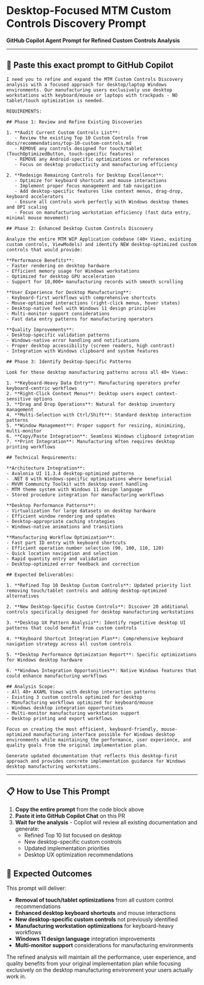 # Desktop-Focused MTM Custom Controls Discovery Prompt

**GitHub Copilot Agent Prompt for Refined Custom Controls Analysis**

---

## 🎯 Paste this exact prompt to GitHub Copilot

```text
I need you to refine and expand the MTM Custom Controls Discovery analysis with a focused approach for desktop/laptop Windows environments. Our manufacturing users exclusively use desktop workstations with keyboard/mouse or laptops with trackpads - NO tablet/touch optimization is needed.

REQUIREMENTS:

## Phase 1: Review and Refine Existing Discoveries

1. **Audit Current Custom Controls List**: 
   - Review the existing Top 10 Custom Controls from docs/recommendations/top-10-custom-controls.md
   - REMOVE any controls designed for touch/tablet (TouchOptimizedButton, touch-specific features)
   - REMOVE any Android-specific optimizations or references
   - Focus on desktop productivity and manufacturing efficiency

2. **Redesign Remaining Controls for Desktop Excellence**:
   - Optimize for keyboard shortcuts and mouse interactions
   - Implement proper focus management and tab navigation
   - Add desktop-specific features like context menus, drag-drop, keyboard accelerators
   - Ensure all controls work perfectly with Windows desktop themes and DPI scaling
   - Focus on manufacturing workstation efficiency (fast data entry, minimal mouse movement)

## Phase 2: Enhanced Desktop Custom Controls Discovery

Analyze the entire MTM WIP Application codebase (40+ Views, existing custom controls, ViewModels) and identify NEW desktop-optimized custom controls that would provide:

**Performance Benefits**:
- Faster rendering on desktop hardware
- Efficient memory usage for Windows workstations
- Optimized for desktop GPU acceleration
- Support for 10,000+ manufacturing records with smooth scrolling

**User Experience for Desktop Manufacturing**:
- Keyboard-first workflows with comprehensive shortcuts
- Mouse-optimized interactions (right-click menus, hover states)
- Desktop-native feel with Windows 11 design principles
- Multi-monitor support considerations
- Fast data entry patterns for manufacturing operators

**Quality Improvements**:
- Desktop-specific validation patterns
- Windows-native error handling and notifications
- Proper desktop accessibility (screen readers, high contrast)
- Integration with Windows clipboard and system features

## Phase 3: Identify Desktop-Specific Patterns

Look for these desktop manufacturing patterns across all 40+ Views:

1. **Keyboard-Heavy Data Entry**: Manufacturing operators prefer keyboard-centric workflows
2. **Right-Click Context Menus**: Desktop users expect context-sensitive options
3. **Drag and Drop Operations**: Natural for desktop inventory management
4. **Multi-Selection with Ctrl/Shift**: Standard desktop interaction patterns
5. **Window Management**: Proper support for resizing, minimizing, multi-monitor
6. **Copy/Paste Integration**: Seamless Windows clipboard integration
7. **Print Integration**: Manufacturing often requires desktop printing workflows

## Technical Requirements:

**Architecture Integration**:
- Avalonia UI 11.3.4 desktop-optimized patterns
- .NET 8 with Windows-specific optimizations where beneficial
- MVVM Community Toolkit with desktop event handling
- MTM theme system with Windows 11 design language
- Stored procedure integration for manufacturing workflows

**Desktop Performance Patterns**:
- Virtualization for large datasets on desktop hardware
- Efficient window rendering and updates
- Desktop-appropriate caching strategies
- Windows-native animations and transitions

**Manufacturing Workflow Optimization**:
- Fast part ID entry with keyboard shortcuts
- Efficient operation number selection (90, 100, 110, 120)
- Quick location navigation and selection
- Rapid quantity entry and validation
- Desktop-optimized error feedback and correction

## Expected Deliverables:

1. **Refined Top 10 Desktop Custom Controls**: Updated priority list removing touch/tablet controls and adding desktop-optimized alternatives

2. **New Desktop-Specific Custom Controls**: Discover 20 additional controls specifically designed for desktop manufacturing workstations

3. **Desktop UX Pattern Analysis**: Identify repetitive desktop UI patterns that could benefit from custom controls

4. **Keyboard Shortcut Integration Plan**: Comprehensive keyboard navigation strategy across all custom controls

5. **Desktop Performance Optimization Report**: Specific optimizations for Windows desktop hardware

6. **Windows Integration Opportunities**: Native Windows features that could enhance manufacturing workflows

## Analysis Scope:
- All 40+ AXAML Views with desktop interaction patterns
- Existing 3 custom controls optimized for desktop
- Manufacturing workflows optimized for keyboard/mouse
- Windows desktop integration opportunities
- Multi-monitor manufacturing workstation support
- Desktop printing and export workflows

Focus on creating the most efficient, keyboard-friendly, mouse-optimized manufacturing interface possible for Windows desktop environments while maintaining the performance, user experience, and quality goals from the original implementation plan.

Generate updated documentation that reflects this desktop-first approach and provides concrete implementation guidance for Windows desktop manufacturing workstations.
```

---

## 📋 How to Use This Prompt

1. **Copy the entire prompt** from the code block above
2. **Paste it into GitHub Copilot Chat** on this PR
3. **Wait for the analysis** - Copilot will review all existing documentation and generate:
   - Refined Top 10 list focused on desktop
   - New desktop-specific custom controls
   - Updated implementation priorities
   - Desktop UX optimization recommendations

## 🎯 Expected Outcomes

This prompt will deliver:

- **Removal of touch/tablet optimizations** from all custom control recommendations
- **Enhanced desktop keyboard shortcuts** and mouse interactions
- **New desktop-specific custom controls** not previously identified
- **Manufacturing workstation optimizations** for keyboard-heavy workflows
- **Windows 11 design language** integration improvements
- **Multi-monitor support** considerations for manufacturing environments

The refined analysis will maintain all the performance, user experience, and quality benefits from your original implementation plan while focusing exclusively on the desktop manufacturing environment your users actually work in.
